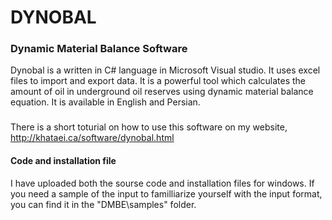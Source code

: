 # DYNOBAL
### Dynamic Material Balance Software
Dynobal is a written in C# language in Microsoft Visual studio.
It uses excel files to import and export data.
It is a powerful tool which calculates the amount of oil in underground oil reserves using dynamic material balance equation.
It is available in English and Persian.

### 
There is a short toturial on how to use this software on my website, http://khataei.ca/software/dynobal.html

#### Code and installation file

I have uploaded both the sourse code and installation files for windows.
If you need a sample of the input to familliarize yourself with the input format, you can find it in the "DMBE\samples" folder.
